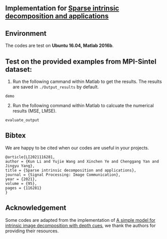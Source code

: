 ## Implementation for [Sparse intrinsic decomposition and applications](https://doi.org/10.1016/j.image.2021.116281)


## Environment
The codes are test on **Ubuntu 16.04, Matlab 2016b**.


## Test on the provided examples from MPI-Sintel dataset:
1) Run the following cammand within Matlab to get the results. The results are saved in ```./Output_results``` by default.
```
demo
```
2) Run the following command within Matlab to calcuate the numerical results (MSE, LMSE).
```
evaluate_output
```


## Bibtex
We are happy to be cited when our codes are useful in your projects.
```
@article{LI2021116281,
author = {Kun Li and Yujie Wang and Xinchen Ye and Chenggang Yan and Jingyu Yang},
title = {Sparse intrinsic decomposition and applications},
journal = {Signal Processing: Image Communication},
year = {2021},
volume = {95},
pages = {116281}
}

```

## Acknowledgement
Some codes are adapted from the implementation of [A simple model for intrinsic image decomposition with depth cues](http://vladlen.info/papers/intrinsic-RGBD-code.zip), we thank the authors for providing their resources.

